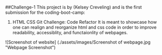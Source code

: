 ##Challenge-1
This project is by (Kelsey Creveling) and is the first submission for the coding-boot-camp:
1. HTML CSS Git Challenge: Code Refactor
It is meant to showcase how one can realign and reorganize html and css code in order to improve readability, accessiblity, and functaionlity of webpages. 

![Screenshot of website] (./assets/images/Screenshot of webpage.jpg "Webpage Screenshot")